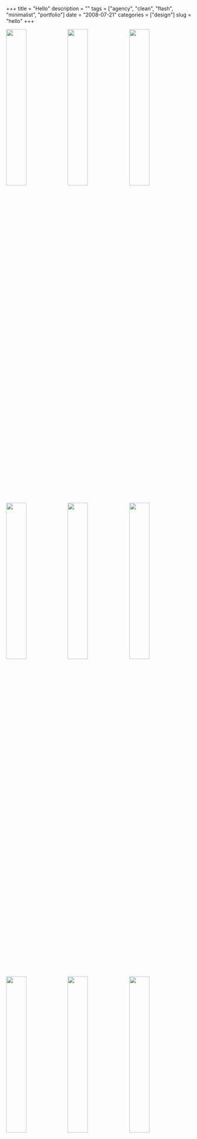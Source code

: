 +++
title = "Hello"
description = ""
tags = ["agency", "clean", "flash", "minimalist", "portfolio"]
date = "2008-07-21"
categories = ["design"]
slug = "hello"
+++


<div id="screens-thumbs" class="clearfix mt1-5">
<a href="//konigi.com/media/design/hello-1.jpg" class="group" rel="group"><img src="//konigi.com/media/design/hello-1.png" alt="" class="thumb" style="width: 33%; max-width: 33%;padding: 0 1px 1px 0" /></a><a href="//konigi.com/media/design/hello-2.jpg" class="group" rel="group"><img src="//konigi.com/media/design/hello-2.png" alt="" class="thumb" style="width: 33%; max-width: 33%;padding: 0 1px 1px 0" /></a><a href="//konigi.com/media/design/hello-3.jpg" class="group" rel="group"><img src="//konigi.com/media/design/hello-3.png" alt="" class="thumb" style="width: 33%; max-width: 33%;padding: 0 1px 1px 0" /></a><a href="//konigi.com/media/design/hello-4.jpg" class="group" rel="group"><img src="//konigi.com/media/design/hello-4.png" alt="" class="thumb" style="width: 33%; max-width: 33%;padding: 0 1px 1px 0" /></a><a href="//konigi.com/media/design/hello-5.jpg" class="group" rel="group"><img src="//konigi.com/media/design/hello-5.png" alt="" class="thumb" style="width: 33%; max-width: 33%;padding: 0 1px 1px 0" /></a><a href="//konigi.com/media/design/hello-6.jpg" class="group" rel="group"><img src="//konigi.com/media/design/hello-6.png" alt="" class="thumb" style="width: 33%; max-width: 33%;padding: 0 1px 1px 0" /></a><a href="//konigi.com/media/design/hello-7.jpg" class="group" rel="group"><img src="//konigi.com/media/design/hello-7.png" alt="" class="thumb" style="width: 33%; max-width: 33%;padding: 0 1px 1px 0" /></a><a href="//konigi.com/media/design/hello-8.jpg" class="group" rel="group"><img src="//konigi.com/media/design/hello-8.png" alt="" class="thumb" style="width: 33%; max-width: 33%;padding: 0 1px 1px 0" /></a><a href="//konigi.com/media/design/hello-9.jpg" class="group" rel="group"><img src="//konigi.com/media/design/hello-9.png" alt="" class="thumb" style="width: 33%; max-width: 33%;padding: 0 1px 1px 0" /></a>
</div>   
<p>Hello is an interactive design agency in Los Angeles, California that have worked on projects ranging from immersive online experiences to kiosks. Their Flash portfolio is a clean, minimalist layout that puts the work on center stage. Rolling over a thumbnial dislays a slides and rotates through a few thumbnails for that project. Clicking on the project turns out the lights (background color) and displays either a slideshow of project screens or a video reel. </p>
<p>The remainder of the site provides a simple layout with SEO links and understandable navigation. The customized Flash scroll bar that they've implemented is even usable and plays nicely with a mouse scroll wheel. Couldnt' be done better.</p>
<p><a href="http://www.hellodesign.com/">http://www.hellodesign.com/</a></p>  
